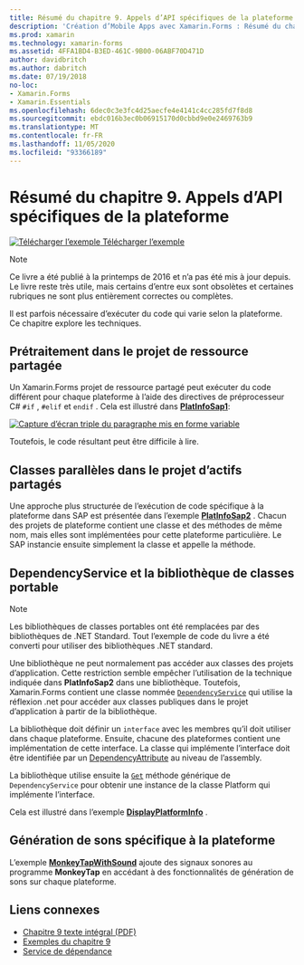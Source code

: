 ```yaml
---
title: Résumé du chapitre 9. Appels d’API spécifiques de la plateforme
description: 'Création d’Mobile Apps avec Xamarin.Forms : Résumé du chapitre 9. Appels d’API spécifiques de la plateforme'
ms.prod: xamarin
ms.technology: xamarin-forms
ms.assetid: 4FFA1BD4-B3ED-461C-9B00-06ABF70D471D
author: davidbritch
ms.author: dabritch
ms.date: 07/19/2018
no-loc:
- Xamarin.Forms
- Xamarin.Essentials
ms.openlocfilehash: 6dec0c3e3fc4d25aecfe4e4141c4cc285fd7f8d8
ms.sourcegitcommit: ebdc016b3ec0b06915170d0cbbd9e0e2469763b9
ms.translationtype: MT
ms.contentlocale: fr-FR
ms.lasthandoff: 11/05/2020
ms.locfileid: "93366189"
---
```

# <a name="summary-of-chapter-9-platform-specific-api-calls"></a>Résumé du chapitre 9. Appels d’API spécifiques de la plateforme

[![Télécharger l’exemple](~/media/shared/download.png) Télécharger l’exemple](https://github.com/xamarin/xamarin-forms-book-samples/tree/master/Chapter09)

> [!NOTE]
> Ce livre a été publié à la printemps de 2016 et n’a pas été mis à jour depuis. Le livre reste très utile, mais certains d’entre eux sont obsolètes et certaines rubriques ne sont plus entièrement correctes ou complètes.

Il est parfois nécessaire d’exécuter du code qui varie selon la plateforme. Ce chapitre explore les techniques.

## <a name="preprocessing-in-the-shared-asset-project"></a>Prétraitement dans le projet de ressource partagée

Un Xamarin.Forms projet de ressource partagé peut exécuter du code différent pour chaque plateforme à l’aide des directives de préprocesseur C# `#if` , `#elif` et `endif` . Cela est illustré dans [**PlatInfoSap1**](https://github.com/xamarin/xamarin-forms-book-samples/tree/master/Chapter09/PlatInfoSap1):

[![Capture d’écran triple du paragraphe mis en forme variable](images/ch09fg01-small.png "Modèle d’appareil et système d’exploitation")](images/ch09fg01-large.png#lightbox "Modèle d’appareil et système d’exploitation")

Toutefois, le code résultant peut être difficile à lire.

## <a name="parallel-classes-in-the-shared-asset-project"></a>Classes parallèles dans le projet d’actifs partagés

Une approche plus structurée de l’exécution de code spécifique à la plateforme dans SAP est présentée dans l’exemple [**PlatInfoSap2**](https://github.com/xamarin/xamarin-forms-book-samples/tree/master/Chapter09/PlatInfoSap2) . Chacun des projets de plateforme contient une classe et des méthodes de même nom, mais elles sont implémentées pour cette plateforme particulière. Le SAP instancie ensuite simplement la classe et appelle la méthode.

## <a name="dependencyservice-and-the-portable-class-library"></a>DependencyService et la bibliothèque de classes portable

> [!NOTE]
> Les bibliothèques de classes portables ont été remplacées par des bibliothèques de .NET Standard. Tout l’exemple de code du livre a été converti pour utiliser des bibliothèques .NET standard.

Une bibliothèque ne peut normalement pas accéder aux classes des projets d’application. Cette restriction semble empêcher l’utilisation de la technique indiquée dans **PlatInfoSap2** dans une bibliothèque. Toutefois, Xamarin.Forms contient une classe nommée [`DependencyService`](xref:Xamarin.Forms.DependencyService) qui utilise la réflexion .net pour accéder aux classes publiques dans le projet d’application à partir de la bibliothèque.

La bibliothèque doit définir un `interface` avec les membres qu’il doit utiliser dans chaque plateforme. Ensuite, chacune des plateformes contient une implémentation de cette interface. La classe qui implémente l’interface doit être identifiée par un [DependencyAttribute](xref:Xamarin.Forms.DependencyAttribute) au niveau de l’assembly.

La bibliothèque utilise ensuite la [`Get`](xref:Xamarin.Forms.DependencyService.Get*) méthode générique de `DependencyService` pour obtenir une instance de la classe Platform qui implémente l’interface.

Cela est illustré dans l’exemple [**DisplayPlatformInfo**](https://github.com/xamarin/xamarin-forms-book-samples/tree/master/Chapter09/DisplayPlatformInfo) .

## <a name="platform-specific-sound-generation"></a>Génération de sons spécifique à la plateforme

L’exemple [**MonkeyTapWithSound**](https://github.com/xamarin/xamarin-forms-book-samples/tree/master/Chapter09/MonkeyTapWithSound) ajoute des signaux sonores au programme **MonkeyTap** en accédant à des fonctionnalités de génération de sons sur chaque plateforme.

## <a name="related-links"></a>Liens connexes

- [Chapitre 9 texte intégral (PDF)](https://download.xamarin.com/developer/xamarin-forms-book/XamarinFormsBook-Ch09-Apr2016.pdf)
- [Exemples du chapitre 9](https://github.com/xamarin/xamarin-forms-book-samples/tree/master/Chapter09)
- [Service de dépendance](~/xamarin-forms/app-fundamentals/dependency-service/index.md)
